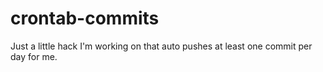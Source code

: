 # crontab-commits
Just a little hack I'm working on that auto pushes at least one commit per day for me.
